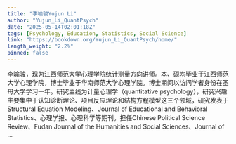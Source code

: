 ```yaml
---
title: "李喻骏Yujun Li"
author: "Yujun_Li_QuantPsych"
date: "2025-05-14T02:01:18Z"
tags: [Psychology, Education, Statistics, Social Science]
link: "https://bookdown.org/Yujun_Li_QuantPsych/home/"
length_weight: "2.2%"
pinned: false
---
```


李喻骏，现为江西师范大学心理学院统计测量方向讲师。本、硕均毕业于江西师范大学心理学院，博士毕业于华南师范大学心理学院。博士期间以访问学者身份在圣母大学学习一年。研究主线为计量心理学（quantitative psychology），研究兴趣主要集中于认知诊断理论、项目反应理论和结构方程模型这三个领域，研究发表于Structural Equation Modeling、Journal of Educational and Behavioral Statistics、心理学报、心理科学等期刊。担任Chinese Political Science Review、Fudan Journal of the Humanities and Social Sciences、Journal of ...
